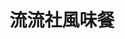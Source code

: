 ---
title: "流流社風味餐"
description: "流流社風味餐"
layout: shop
keywords:
  - 美食競賽
  - 台灣美食
  - 美食精選
datePublished: "2025-06-30"
dateModified: "2025-07-06"
city: "花蓮縣"
district: "花蓮市"
address: "花蓮縣花蓮市府前路77號"
phone: "0989656606"
geo: "24.004902716588322, 121.61860512094938"
google_map: "https://maps.app.goo.gl/W5dKRPt6q4JwbSa66"
footinder: "https://footinder.com.tw/%E8%8A%B1%E8%93%AE%E7%B8%A3%E8%8A%B1%E8%93%AE%E5%B8%82/5790/"
official: "https://www.facebook.com/LiuLiurestaurant"
award:
  - name: "500盤"
    year: "2024"
    entries:
      - dishes:
          - "綜合拼盤"

---